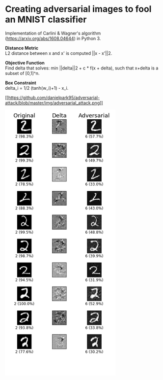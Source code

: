 # Creating adversarial images to fool an MNIST classifier

Implementation of Carlini & Wagner's algorithm (https://arxiv.org/abs/1608.04644) in Python 3.

**Distance Metric**   
L2 distance between x and x' is computed ||x - x'||2.

**Objective Function**   
Find delta that solves: min ||delta||2 + c * f(x + delta), such that x+delta is a subset of [0,1]^n.

**Box Constraint**    
delta_i = 1/2 (tanh(w_i)+1) - x_i.

[[https://github.com/danielpark95/adversarial-attack/blob/master/img/adversarial_attack.png]]

![Adversarial Attack](img/adversarial_attack.png)
